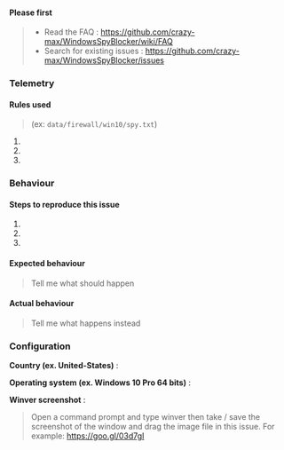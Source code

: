 #### Please first

> * Read the FAQ : https://github.com/crazy-max/WindowsSpyBlocker/wiki/FAQ
> * Search for existing issues : https://github.com/crazy-max/WindowsSpyBlocker/issues

### Telemetry

#### Rules used

> (ex: `data/firewall/win10/spy.txt`)

1.
2.
3.

### Behaviour

#### Steps to reproduce this issue

1.
2.
3.

#### Expected behaviour

> Tell me what should happen

#### Actual behaviour

> Tell me what happens instead

### Configuration

**Country (ex. United-States)** :

**Operating system (ex. Windows 10 Pro 64 bits)** :

**Winver screenshot** :

> Open a command prompt and type winver then take / save the screenshot of the window and drag the image file in this issue. For example: https://goo.gl/03d7gI

